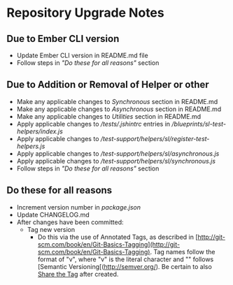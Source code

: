 # Repository Upgrade Notes

## Due to Ember CLI version

* Update Ember CLI version in README.md file
* Follow steps in *"Do these for all reasons"* section

## Due to Addition or Removal of Helper or other

* Make any applicable changes to *Synchronous* section in README.md
* Make any applicable changes to *Asynchronous* section in README.md
* Make any applicable changes to *Utilities* section in README.md
* Apply applicable changes to */tests/.jshintrc* entries in */blueprints/sl-test-helpers/index.js*
* Apply applicable changes to */test-support/helpers/sl/register-test-helpers.js*
* Apply applicable changes to */test-support/helpers/sl/asynchronous.js*
* Apply applicable changes to */test-support/helpers/sl/synchronous.js*
* Follow steps in *"Do these for all reasons"* section

## Do these for all reasons

* Increment version number in *package.json*
* Update CHANGELOG.md
* After changes have been committed:
    * Tag new version
        * Do this via the use of Annotated Tags, as described in [http://git-scm.com/book/en/Git-Basics-Tagging](http://git-scm.com/book/en/Git-Basics-Tagging).  Tag names follow the format of "v<version>", where "v" is the literal character and "<version>" follows [Semantic Versioning[(http://semver.org/).  Be certain to also [Share the Tag](http://git-scm.com/book/en/Git-Basics-Tagging#Sharing-Tags) after created.
